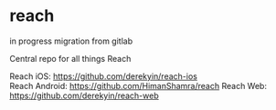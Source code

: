 # reach
in progress migration from gitlab

Central repo for all things Reach

Reach iOS: https://github.com/derekyin/reach-ios  
Reach Android: https://github.com/HimanShamra/reach 
Reach Web: https://github.com/derekyin/reach-web  
